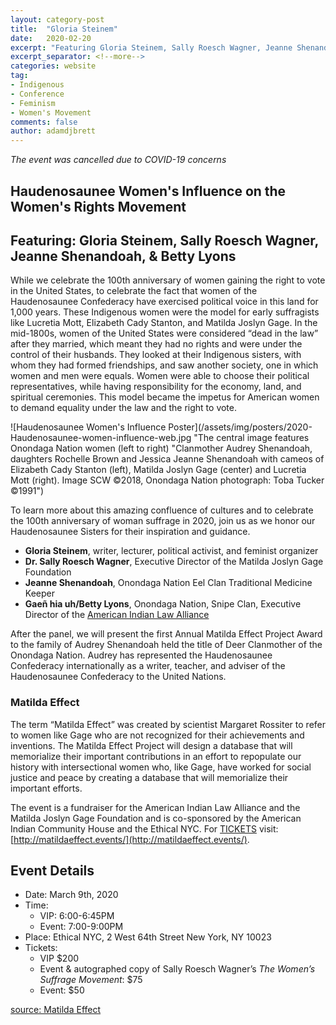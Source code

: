 ```yaml
---
layout: category-post
title:  "Gloria Steinem"
date:   2020-02-20
excerpt: "Featuring Gloria Steinem, Sally Roesch Wagner, Jeanne Shenandoah, & Betty Lyons"
excerpt_separator: <!--more-->
categories: website
tag:
- Indigenous
- Conference
- Feminism
- Women's Movement
comments: false
author: adamdjbrett
---
```


*The event was cancelled due to COVID-19 concerns*

## Haudenosaunee Women's Influence on the Women's Rights Movement
## Featuring: Gloria Steinem, Sally Roesch Wagner, Jeanne Shenandoah, & Betty Lyons
While we celebrate the 100th anniversary of women gaining the right to vote in the United States, to celebrate the fact that women of the Haudenosaunee Confederacy have exercised political voice in this land for 1,000 years. These Indigenous women were the model for early suffragists like Lucretia Mott, Elizabeth Cady Stanton, and Matilda Joslyn Gage. In the mid-1800s, women of the United States were considered “dead in the law” after they married, which meant they had no rights and were under the control of their husbands. They looked at their Indigenous sisters, with whom they had formed friendships, and saw another society, one in which women and men were equals. Women were able to choose their political representatives, while having responsibility for the economy, land, and spiritual ceremonies. This model became the impetus for American women to demand equality under the law and the right to vote.
<!--more-->

![Haudenosaunee Women's Influence Poster](/assets/img/posters/2020-Haudenosaunee-women-influence-web.jpg "The central image features Onondaga Nation women (left to right) "Clanmother Audrey Shenandoah, daughters Rochelle Brown and Jessica Jeanne Shenandoah with cameos of Elizabeth Cady Stanton (left), Matilda Joslyn Gage (center) and Lucretia Mott (right). Image SCW ©2018, Onondaga Nation photograph: Toba Tucker ©1991")

To learn more about this amazing confluence of cultures and to celebrate the 100th anniversary of woman suffrage in 2020, join us as we honor our Haudenosaunee Sisters for their inspiration and guidance.

*   **Gloria Steinem**, writer, lecturer, political activist, and feminist organizer
*   **Dr. Sally Roesch Wagner**, Executive Director of the Matilda Joslyn Gage Foundation
*   **Jeanne Shenandoah**, Onondaga Nation Eel Clan Traditional Medicine Keeper
*   **Gaeñ hia uh/Betty Lyons**, Onondaga Nation, Snipe Clan, Executive Director of the [American Indian Law Alliance](https://aila.ngo)

After the panel, we will present the first Annual Matilda Effect Project Award to the family of Audrey Shenandoah held the title of Deer Clanmother of the Onondaga Nation. Audrey has represented the Haudenosaunee Confederacy internationally as a writer, teacher, and adviser of the Haudenosaunee Confederacy to the United Nations.

### Matilda Effect
The term “Matilda Effect” was created by scientist Margaret Rossiter to refer to women like Gage who are not recognized for their achievements and inventions. The Matilda Effect Project will design a database that will memorialize their important contributions in an effort to repopulate our history with intersectional women who, like Gage, have worked for social justice and peace by creating a database that will memorialize their important efforts.


The event is a fundraiser for the American Indian Law Alliance and the Matilda Joslyn Gage Foundation and is co-sponsored by the American Indian Community House and the Ethical NYC. For [TICKETS](http://wwww.matildaeffect.events/) visit: [http://matildaeffect.events/](http://matildaeffect.events/).


## Event Details

*   Date: March 9th, 2020
*   Time:
    * VIP: 6:00-6:45PM
    * Event: 7:00-9:00PM
*   Place: Ethical NYC, 2 West 64th Street New York, NY 10023
*   Tickets:
    * VIP $200
    * Event & autographed copy of Sally Roesch Wagner’s _The Women’s Suffrage Movement_: $75
    * Event: $50


[source: Matilda Effect](https://www.matildaeffect.events)    
